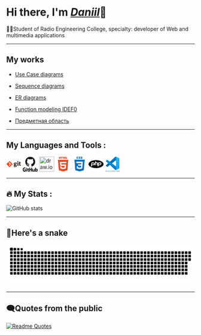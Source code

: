 
# Hi there, I'm _[Daniil](https://vk.com/semendaniel)_:wave:
:student:Student of Radio Engineering College, specialty: developer of Web and multimedia applications

---


## My works
- [Use Case diagrams](https://github.com/Semenov-D/UseCase-Diagram.git)

- [Sequence diagrams](https://github.com/Semenov-D/Sequence-Diagram.git)

- [ER diagrams](https://github.com/Semenov-D/ER_Diagrams.git)

- [Function modeling IDEF0](https://github.com/Semenov-D/IDEF0_Function-modeling.git)

- [Предметная область](https://github.com/Semenov-D/Software_Development_Company.git)


---


## My Languages and Tools :
<div>
<img src= "https://github.com/devicons/devicon/blob/master/icons/git/git-original-wordmark.svg" title="Git" **alt="Git" width="40" height="40"/>
<img src= "https://github.com/devicons/devicon/blob/master/icons/github/github-original-wordmark.svg" title="GitHub" **alt="GitHub" width="40" height="40"/>
<img src= "https://yt3.ggpht.com/ytc/AMLnZu-ItAScQV-9THj_C3tWFLfH2pYN5x3120QzZCar2A=s900-c-k-c0x00ffffff-no-rj" title="draw.io" **alt="draw.io" width="40" height="40"/>
<img src= "https://github.com/devicons/devicon/blob/master/icons/html5/html5-plain-wordmark.svg" title="HTML5" **alt="HTML5" width="40" height="40"/>
<img src= "https://github.com/devicons/devicon/blob/master/icons/css3/css3-plain-wordmark.svg" title="CSS" **alt="CSS" width="40" height="40"/>
<img src= "https://github.com/devicons/devicon/blob/master/icons/php/php-plain.svg" title="PHP" **alt="PHP" width="40" height="40"/>
<img src= "https://github.com/devicons/devicon/blob/master/icons/vscode/vscode-original-wordmark.svg" title="VSCode" width="40" height="40"/>
</div>


---


## :fire: My Stats :
![GitHub stats](https://github-readme-stats.vercel.app/api?username=Semenov-D&show_icons=true&bg_color=00000000)


---


## :snake:Here's a snake
![Semenov-D snake sng](https://github.com/Semenov-D/Semenov-D/blob/output/github-contribution-grid-snake.svg)



---


## :left_speech_bubble:Quotes from the public
[![Readme Quotes](https://quotes-github-readme.vercel.app/api?type=horizontal&theme=dark)](https://github.com/piyushsuthar/github-readme-quotes)

